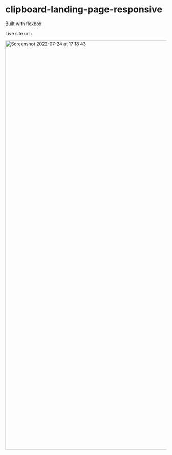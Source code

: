 # clipboard-landing-page-responsive

Built with flexbox

Live site url : 

<img width="1280" alt="Screenshot 2022-07-24 at 17 18 43" src="https://user-images.githubusercontent.com/87713231/180653986-6a08f330-ba9b-4285-adc6-df1883141774.png">
